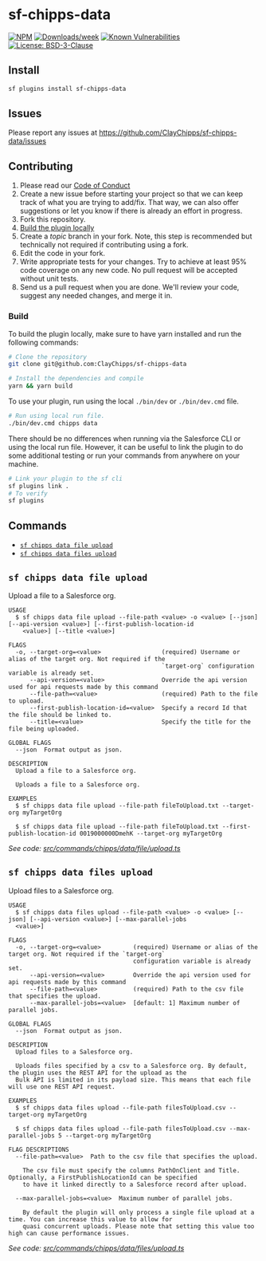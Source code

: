 # sf-chipps-data

[![NPM](https://img.shields.io/npm/v/sf-chipps-data.svg?label=sf-chipps-data)](https://npmjs.com/package/sf-chipps-data) [![Downloads/week](https://img.shields.io/npm/dw/sf-chipps-data.svg)](https://npmjs.com/package/sf-chipps-data) [![Known Vulnerabilities](https://snyk.io/test/github/ClayChipps/sf-chipps-data/badge.svg)](https://snyk.io/test/github/ClayChipps/sf-chipps-data) [![License: BSD-3-Clause](https://img.shields.io/badge/License-BSD_3--Clause-yellow.svg)](https://raw.githubusercontent.com/ClayChipps/sf-chipps-data/main/LICENSE.txt)

## Install

```bash
sf plugins install sf-chipps-data
```

## Issues

Please report any issues at https://github.com/ClayChipps/sf-chipps-data/issues

## Contributing

1. Please read our [Code of Conduct](CODE_OF_CONDUCT.md)
2. Create a new issue before starting your project so that we can keep track of
   what you are trying to add/fix. That way, we can also offer suggestions or
   let you know if there is already an effort in progress.
3. Fork this repository.
4. [Build the plugin locally](#build)
5. Create a _topic_ branch in your fork. Note, this step is recommended but technically not required if contributing using a fork.
6. Edit the code in your fork.
7. Write appropriate tests for your changes. Try to achieve at least 95% code coverage on any new code. No pull request will be accepted without unit tests.
8. Send us a pull request when you are done. We'll review your code, suggest any needed changes, and merge it in.

### Build

To build the plugin locally, make sure to have yarn installed and run the following commands:

```bash
# Clone the repository
git clone git@github.com:ClayChipps/sf-chipps-data

# Install the dependencies and compile
yarn && yarn build
```

To use your plugin, run using the local `./bin/dev` or `./bin/dev.cmd` file.

```bash
# Run using local run file.
./bin/dev.cmd chipps data
```

There should be no differences when running via the Salesforce CLI or using the local run file. However, it can be useful to link the plugin to do some additional testing or run your commands from anywhere on your machine.

```bash
# Link your plugin to the sf cli
sf plugins link .
# To verify
sf plugins
```

## Commands

<!-- commands -->

- [`sf chipps data file upload`](#sf-chipps-data-file-upload)
- [`sf chipps data files upload`](#sf-chipps-data-files-upload)

## `sf chipps data file upload`

Upload a file to a Salesforce org.

```
USAGE
  $ sf chipps data file upload --file-path <value> -o <value> [--json] [--api-version <value>] [--first-publish-location-id
    <value>] [--title <value>]

FLAGS
  -o, --target-org=<value>                 (required) Username or alias of the target org. Not required if the
                                           `target-org` configuration variable is already set.
      --api-version=<value>                Override the api version used for api requests made by this command
      --file-path=<value>                  (required) Path to the file to upload.
      --first-publish-location-id=<value>  Specify a record Id that the file should be linked to.
      --title=<value>                      Specify the title for the file being uploaded.

GLOBAL FLAGS
  --json  Format output as json.

DESCRIPTION
  Upload a file to a Salesforce org.

  Uploads a file to a Salesforce org.

EXAMPLES
  $ sf chipps data file upload --file-path fileToUpload.txt --target-org myTargetOrg

  $ sf chipps data file upload --file-path fileToUpload.txt --first-publish-location-id 0019000000DmehK --target-org myTargetOrg
```

_See code: [src/commands/chipps/data/file/upload.ts](https://github.com/ClayChipps/sf-chipps-data/blob/0.2.0/src/commands/chipps/data/file/upload.ts)_

## `sf chipps data files upload`

Upload files to a Salesforce org.

```
USAGE
  $ sf chipps data files upload --file-path <value> -o <value> [--json] [--api-version <value>] [--max-parallel-jobs
  <value>]

FLAGS
  -o, --target-org=<value>         (required) Username or alias of the target org. Not required if the `target-org`
                                   configuration variable is already set.
      --api-version=<value>        Override the api version used for api requests made by this command
      --file-path=<value>          (required) Path to the csv file that specifies the upload.
      --max-parallel-jobs=<value>  [default: 1] Maximum number of parallel jobs.

GLOBAL FLAGS
  --json  Format output as json.

DESCRIPTION
  Upload files to a Salesforce org.

  Uploads files specified by a csv to a Salesforce org. By default, the plugin uses the REST API for the upload as the
  Bulk API is limited in its payload size. This means that each file will use one REST API request.

EXAMPLES
  $ sf chipps data files upload --file-path filesToUpload.csv --target-org myTargetOrg

  $ sf chipps data files upload --file-path filesToUpload.csv --max-parallel-jobs 5 --target-org myTargetOrg

FLAG DESCRIPTIONS
  --file-path=<value>  Path to the csv file that specifies the upload.

    The csv file must specify the columns PathOnClient and Title. Optionally, a FirstPublishLocationId can be specified
    to have it linked directly to a Salesforce record after upload.

  --max-parallel-jobs=<value>  Maximum number of parallel jobs.

    By default the plugin will only process a single file upload at a time. You can increase this value to allow for
    quasi concurrent uploads. Please note that setting this value too high can cause performance issues.
```

_See code: [src/commands/chipps/data/files/upload.ts](https://github.com/ClayChipps/sf-chipps-data/blob/0.2.0/src/commands/chipps/data/files/upload.ts)_

<!-- commandsstop -->

